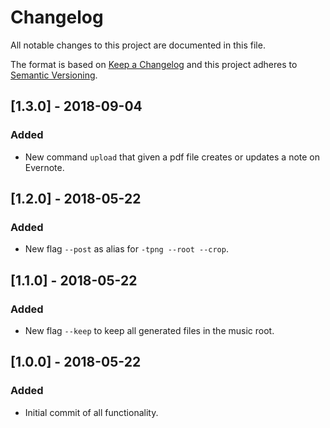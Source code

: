 # Changelog
All notable changes to this project are documented in this file.

The format is based on [Keep a Changelog](http://keepachangelog.com/en/1.0.0/)
and this project adheres to [Semantic Versioning](http://semver.org/spec/v2.0.0.html).

## [1.3.0] - 2018-09-04
### Added
- New command `upload` that given a pdf file creates or updates a note on Evernote.

## [1.2.0] - 2018-05-22
### Added
- New flag `--post` as alias for `-tpng --root --crop`.

## [1.1.0] - 2018-05-22
### Added
- New flag `--keep` to keep all generated files in the music root.

## [1.0.0] - 2018-05-22
### Added
- Initial commit of all functionality.